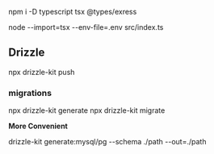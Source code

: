 npm i -D typescript tsx @types/exress

node --import=tsx --env-file=.env src/index.ts

## Drizzle

npx drizzle-kit push

### migrations

npx drizzle-kit generate
npx drizzle-kit migrate

**More Convenient**

drizzle-kit generate:mysql/pg --schema ./path --out=./path
